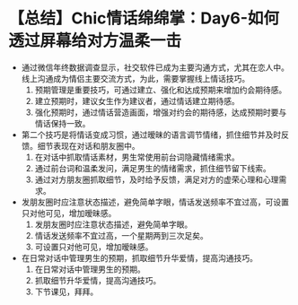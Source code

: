 # 【总结】Chic情话绵绵掌：Day6-如何透过屏幕给对方温柔一击

-   通过微信年终数据调查显示，社交软件已成为主要沟通方式，尤其在恋人中。线上沟通成为情侣主要交流方式，为此，需要掌握线上情话技巧。
    1.  预期管理是重要技巧，可通过建立、强化和达成预期来增加约会期待感。
    2.  建立预期时，建议女生作为建议者，通过情话建立期待感。
    3.  强化预期时，通过情话营造画面，增强对约会的期待感，达成预期时要与情话保持一致。
-   第二个技巧是将情话变成习惯，通过暧昧的语言调节情绪，抓住细节并及时反馈。细节表现在对话和朋友圈中。
    1.  在对话中抓取情话素材，男生常使用前台词隐藏情绪需求。
    2.  通过前台词和温柔发问，满足男生的情绪需求，抓住细节留下线索。
    3.  通过对方朋友圈抓取细节，及时给予反馈，满足对方的虚荣心理和心理需求。
-   发朋友圈时应注意状态描述，避免简单字眼，情话发送频率不宜过高，可设置只对他可见，增加暧昧感。
    1.  发朋友圈时应注意状态描述，避免简单字眼。
    2.  情话发送频率不宜过高，一个星期两到三次足矣。
    3.  可设置只对他可见，增加暧昧感。
-   在日常对话中管理男生的预期，抓取细节升华爱情，提高沟通技巧。
    1.  在日常对话中管理男生的预期。
    2.  抓取细节升华爱情，提高沟通技巧。
    3.  下节课见，拜拜。